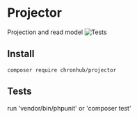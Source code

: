 # Projector

Projection and read model
![Tests](https://github.com/chronhub/projector/workflows/Tests/badge.svg)

## Install

`composer require chronhub/projector`

## Tests

run 'vendor/bin/phpunit' or 'composer test'
